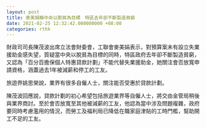 ```yaml
---
layout: post
title: 麥美娟稱中央以脫貧為目標　特區去年卻不斷製造貧窮
date: 2021-02-25 12:32:42.000000000 +08:00
categories: rthk
---
```


財政司司長陳茂波出席立法會財委會，工聯會麥美娟表示，對預算案未有設立失業援助金感失望，質疑當中央以脫貧為目標的同時，特區政府去年卻不斷製造貧窮，又認為「百分百擔保個人特惠貸款計劃」不能代替失業援助金，她關注會否放寬申請資格，涵蓋過去1年被減薪和停工的工友。

旅遊界姚思榮說，業界有很多自僱人士，關注能否受惠於貸款計劃。

陳茂波回應說，貸款計劃的初心希望包括旅遊業界等自僱人士，將交由金管局稍後與業界商討。至於會否放寬至其他被減薪的工友，他認為當中涉及問題複雜，政府要同時考慮濫用的情況，而勞工及福利局已降低在職家庭津貼的工時門檻，幫助開工不足的工友。

